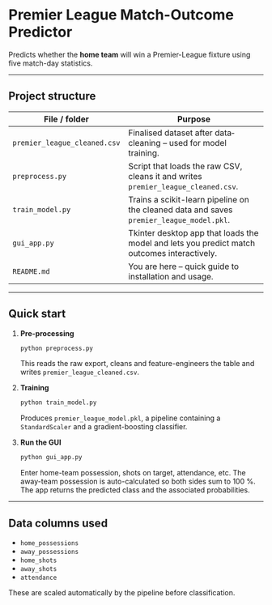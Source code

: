 # Premier League Match-Outcome Predictor

Predicts whether the **home team** will win a Premier-League fixture using five match-day statistics.

---
## Project structure

| File / folder | Purpose |
|---------------|---------|
| `premier_league_cleaned.csv` | Finalised dataset after data‐cleaning – used for model training. |
| `preprocess.py` | Script that loads the raw CSV, cleans it and writes `premier_league_cleaned.csv`. |
| `train_model.py` | Trains a scikit-learn pipeline on the cleaned data and saves `premier_league_model.pkl`. |
| `gui_app.py`    | Tkinter desktop app that loads the model and lets you predict match outcomes interactively. |
| `README.md`     | You are here – quick guide to installation and usage. |

---
## Quick start

1. **Pre-processing**  
   ```bash
   python preprocess.py
   ```
   This reads the raw export, cleans and feature-engineers the table and writes `premier_league_cleaned.csv`.

2. **Training**  
   ```bash
   python train_model.py
   ```
   Produces `premier_league_model.pkl`, a pipeline containing a `StandardScaler` and a gradient-boosting classifier.

3. **Run the GUI**  
   ```bash
   python gui_app.py
   ```
   Enter home-team possession, shots on target, attendance, etc.  The away-team possession is auto-calculated so both sides sum to 100 %.  The app returns the predicted class and the associated probabilities.

---
## Data columns used

- `home_possessions`  
- `away_possessions`  
- `home_shots`  
- `away_shots`  
- `attendance`

These are scaled automatically by the pipeline before classification.